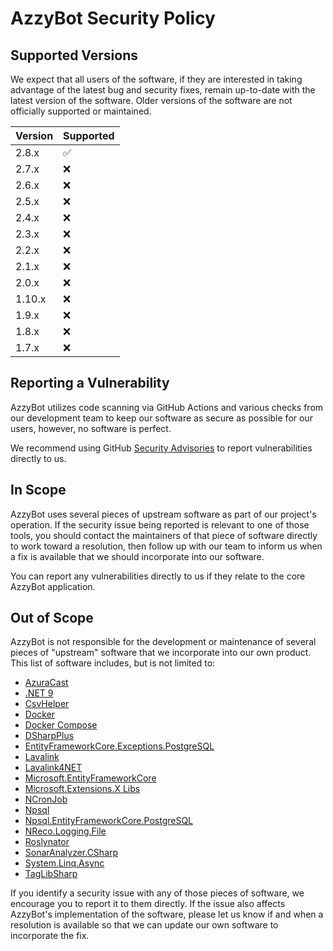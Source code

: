 # AzzyBot Security Policy

## Supported Versions

We expect that all users of the software, if they are interested in taking advantage of the latest bug and security fixes, remain up-to-date with the latest version of the software. Older versions of the software are not officially supported or maintained.

| Version | Supported          |
| ------- | ------------------ |
| 2.8.x | :white_check_mark: |
| 2.7.x | :x: |
| 2.6.x | :x: |
| 2.5.x | :x: |
| 2.4.x | :x: |
| 2.3.x | :x: |
| 2.2.x | :x: |
| 2.1.x | :x: |
| 2.0.x | :x: |
| 1.10.x | :x: |
| 1.9.x | :x: |
| 1.8.x | :x: |
| 1.7.x | :x: |

## Reporting a Vulnerability

AzzyBot utilizes code scanning via GitHub Actions and various checks from our development team to keep our software as secure as possible for our users, however, no software is perfect.

We recommend using GitHub [Security Advisories](https://github.com/Sella-GH/AzzyBot/security/advisories/new) to report vulnerabilities directly to us.

## In Scope

AzzyBot uses several pieces of upstream software as part of our project's operation. If the security issue being reported is relevant to one of those tools, you should contact the maintainers of that piece of software directly to work toward a resolution, then follow up with our team to inform us when a fix is available that we should incorporate into our software.

You can report any vulnerabilities directly to us if they relate to the core AzzyBot application.

## Out of Scope

AzzyBot is not responsible for the development or maintenance of several pieces of "upstream" software that we incorporate into our own product. This list of software includes, but is not limited to:
* [AzuraCast](https://github.com/AzuraCast/AzuraCast)
* [.NET 9](https://github.com/dotnet/runtime/)
* [CsvHelper](https://github.com/JoshClose/CsvHelper)
* [Docker](https://docker.com/)
* [Docker Compose](https://docker.com/)
* [DSharpPlus](https://github.com/DSharpPlus/DSharpPlus)
* [EntityFrameworkCore.Exceptions.PostgreSQL](https://github.com/Giorgi/EntityFramework.Exceptions)
* [Lavalink](https://github.com/lavalink-devs/Lavalink)
* [Lavalink4NET](https://github.com/angelobreuer/Lavalink4NET)
* [Microsoft.EntityFrameworkCore](https://github.com/dotnet/efcore)
* [Microsoft.Extensions.X Libs](https://github.com/dotnet/runtime)
* [NCronJob](https://github.com/NCronJob-Dev/NCronJob)
* [Npsql](https://github.com/npgsql/npgsql)
* [Npsql.EntityFrameworkCore.PostgreSQL](https://github.com/npgsql/efcore.pg)
* [NReco.Logging.File](https://github.com/NReco/Logging)
* [Roslynator](https://github.com/dotnet/roslynator)
* [SonarAnalyzer.CSharp](https://github.com/SonarSource/sonar-dotnet)
* [System.Linq.Async](https://github.com/dotnet/reactive)
* [TagLibSharp](https://github.com/mono/taglib-sharp)

If you identify a security issue with any of those pieces of software, we encourage you to report it to them directly. If the issue also affects AzzyBot's implementation of the software, please let us know if and when a resolution is available so that we can update our own software to incorporate the fix.
